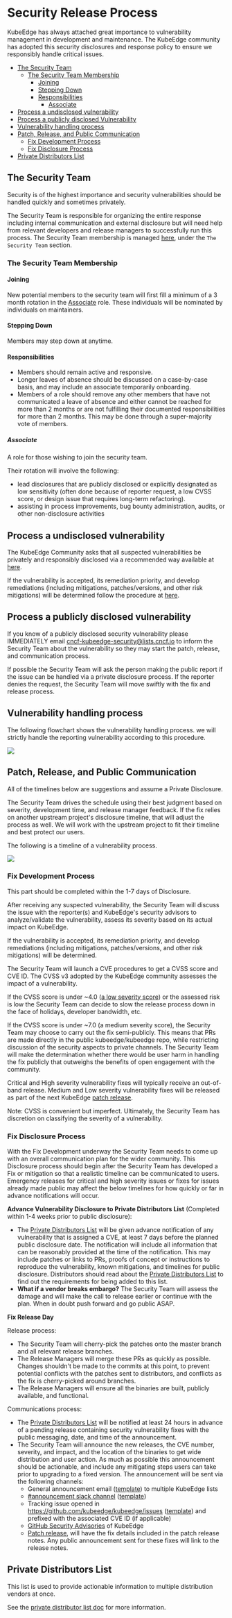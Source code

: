 # Security Release Process

KubeEdge has always attached great importance to vulnerability management in development and maintenance. The KubeEdge community has adopted this security disclosures and response policy to ensure we responsibly handle critical issues.

<!-- toc -->

- [The Security Team](#the-security-team)
  - [The Security Team Membership](#the-security-team-membership)
    - [Joining](#joining)
    - [Stepping Down](#stepping-down)
    - [Responsibilities](#responsibilities)
      - [Associate](#associate)
- [Process a undisclosed vulnerability](#process-a-undisclosed-vulnerability)
- [Process a publicly disclosed Vulnerability](#process-a-publicly-disclosed-vulnerability)
- [Vulnerability handling process](#vulnerability-handling-process)
- [Patch, Release, and Public Communication](#patch-release-and-public-communication)
  - [Fix Development Process](#fix-development-process)
  - [Fix Disclosure Process](#fix-disclosure-process)
- [Private Distributors List](#private-distributors-list)
  <!-- /toc -->

## The Security Team

Security is of the highest importance and security vulnerabilities should be handled quickly and sometimes privately. 

The Security Team is responsible for organizing the entire response including internal communication and external disclosure but will need help from relevant developers and release managers to successfully run this process. The Security Team membership is managed [here](security-groups.md), under the `The Security Team` section.

### The Security Team Membership

#### Joining

New potential members to the security team will first fill a minimum of a 3 month rotation in the [Associate](#Associate) role. These individuals will be nominated by individuals on maintainers.

#### Stepping Down

Members may step down at anytime.

#### Responsibilities

- Members should remain active and responsive.
- Longer leaves of absence should be discussed on a case-by-case basis, and may include an associate temporarily onboarding.
- Members of a role should remove any other members that have not communicated a leave of absence and either cannot be reached for more than 2 months or are not fulfilling their documented responsibilities for more than 2 months. This may be done through a super-majority vote of members.

##### Associate

A role for those wishing to join the security team. 

Their rotation will involve the following:

- lead disclosures that are publicly disclosed or explicitly designated as low sensitivity (often done because of reporter request, a low CVSS score, or design issue that requires long-term refactoring).
- assisting in process improvements, bug bounty administration, audits, or other non-disclosure activities

## Process a undisclosed vulnerability

The KubeEdge Community asks that all suspected vulnerabilities be privately and responsibly disclosed via a recommended way available at [here](report-a-vulnerability.md).

If the vulnerability is accepted, its remediation priority, and develop remediations (including mitigations, patches/versions, and other risk mitigations) will be determined follow the procedure at [here](#vulnerability-handling-process).

## Process a publicly disclosed vulnerability

If you know of a publicly disclosed security vulnerability please IMMEDIATELY email [cncf-kubeedge-security@lists.cncf.io](mailto:cncf-kubeedge-security@lists.cncf.io) to inform the Security Team about the vulnerability so they may start the patch, release, and communication process.

If possible the Security Team will ask the person making the public report if the issue can be handled via a private disclosure process. If the reporter denies the request, the Security Team will move swiftly with the fix and release process.

## Vulnerability handling process

The following flowchart shows the vulnerability handling process. we will strictly handle the reporting vulnerability according to this procedure.

<img src="./images/Vulnerability-handling-process.PNG">

## Patch, Release, and Public Communication

All of the timelines below are suggestions and assume a Private Disclosure.

The Security Team drives the schedule using their best judgment based on severity, development time, and release manager feedback. If the fix relies on another upstream project's disclosure timeline, that will  adjust the process as well. We will work with the upstream project to fit their timeline and best protect
our users.

The following is a timeline of a vulnerability process.

<img src="./images/vulnerability-process-timeline.PNG">

### Fix Development Process

This part should be completed within the 1-7 days of Disclosure.

After receiving any suspected vulnerability, the Security Team will discuss the issue with the reporter(s) and KubeEdge's security advisors to analyze/validate the vulnerability, assess its severity based on its actual impact on KubeEdge.

If the vulnerability is accepted, its remediation priority, and develop remediations (including mitigations, patches/versions, and other risk mitigations) will be determined.

The Security Team will launch a CVE procedures to get a CVSS score and CVE ID. The CVSS v3 adopted by the KubeEdge community assesses the impact of a vulnerability.

If the CVSS score is under ~4.0 ([a low severity score](https://www.first.org/cvss/specification-document#i5)) or the assessed risk is low the Security Team can decide to slow the release process down in the face of holidays, developer bandwidth, etc.

If the CVSS score is under ~7.0 (a medium severity score), the Security Team may choose to carry out the fix semi-publicly. This means that PRs are made directly in the public kubeedge/kubeedge repo, while restricting discussion of the security aspects to private channels. The Security Team will make the determination whether there would be user harm in handling the fix publicly that outweighs the benefits of open engagement with the community.

Critical and High severity vulnerability fixes will typically receive an out-of-band release. Medium and Low severity vulnerability fixes will be released as part of the next KubeEdge [patch release](https://github.com/kubeedge/kubeedge/releases).

Note: CVSS is convenient but imperfect. Ultimately, the Security Team has discretion on classifying the severity of a vulnerability.

### Fix Disclosure Process

With the Fix Development underway the Security Team needs to come up with an overall communication plan for the wider community. This Disclosure process should begin after the Security Team has developed a Fix or mitigation so that a realistic timeline can be communicated to users. Emergency releases for critical and high severity issues or fixes for issues already made public may affect the below timelines for how quickly or far in advance notifications will occur.

**Advance Vulnerability Disclosure to Private Distributors List** (Completed within 1-4 weeks prior to public disclosure):

- The [Private Distributors List](#private-distributors-list) will be given advance notification of any vulnerability that is assigned a CVE, at least 7 days before the planned public disclosure date. The notification will include all information that can be reasonably provided at the time of the notification. This may include patches or links to PRs, proofs of concept or instructions to reproduce the vulnerability, known mitigations, and timelines for public disclosure. Distributors should read about the [Private Distributors List](#private-distributors-list) to find out the requirements for being added to this list.
- **What if a vendor breaks embargo?** The Security Team will assess the damage and will make the call to release earlier or continue with the plan. When in doubt push forward and go public ASAP.

**Fix Release Day**

Release process:
- The Security Team will cherry-pick the patches onto the master branch and all relevant release branches.
- The Release Managers will merge these PRs as quickly as possible. Changes shouldn't be made to the commits at this point, to prevent potential conflicts with the patches sent to distributors, and conflicts as the fix is cherry-picked around branches.
- The Release Managers will ensure all the binaries are built, publicly available, and functional.

Communications process:
- The [Private Distributors List](#private-distributors-list) will be notified at least 24 hours in advance of a pending release containing security vulnerability fixes with the public messaging, date, and time of the announcement.
- The Security Team will announce the new releases, the CVE number, severity, and impact, and the
  location of the binaries to get wide distribution and user action. As much as possible this
  announcement should be actionable, and include any mitigating steps users can take prior to
  upgrading to a fixed version. The announcement will be sent via the following channels:
  - General announcement email ([template](comms-templates/distributors-announcement-email.md)) to multiple KubeEdge lists
  - [#announcement slack channel](https://kubeedge.slack.com/archives/CUABZBD55) ([template](comms-templates/vulnerability-announcement-slack.md))
  - Tracking issue opened in https://github.com/kubeedge/kubeedge/issues ([template](comms-templates/vulnerability-announcement-issue.md)) and prefixed with the associated CVE ID (if applicable)
  - [GitHub Security Advisories](https://github.com/kubeedge/kubeedge/security/advisories) of KubeEdge
  - [Patch release](https://github.com/kubeedge/kubeedge/releases), will have the fix details included in the patch release notes. Any public announcement sent for these fixes will link to the release notes.

## Private Distributors List

This list is used to provide actionable information to multiple distribution vendors at once.

See the [private distributor list doc](private-distributors-list.md) for more information.
